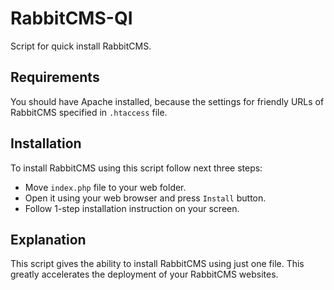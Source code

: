 # RabbitCMS-QI
Script for quick install RabbitCMS.

## Requirements
You should have Apache installed, because the settings for friendly URLs of RabbitCMS specified in `.htaccess` file.

## Installation
To install RabbitCMS using this script follow next three steps:
 * Move `index.php` file to your web folder.
 * Open it using your web browser and press `Install` button.
 * Follow 1-step installation instruction on your screen.

## Explanation
This script gives the ability to install RabbitCMS using just one file. This greatly accelerates the deployment of your RabbitCMS websites.

